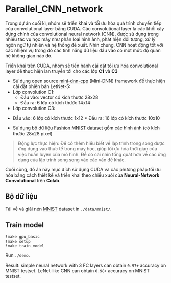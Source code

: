 # Parallel_CNN_network
Trong dự án cuối kì, nhóm sẽ triển khai và tối ưu hóa quá trình chuyển tiếp của convolutional layer bằng CUDA. Các convolutional layer là các khối xây dựng chính của convolutional neural network (CNN), được sử dụng trong nhiều tác vụ học máy như phân loại hình ảnh, phát hiện đối tượng, xử lý ngôn ngữ tự nhiên và hệ thống đề xuất. Nhìn chung, CNN hoạt động tốt với các nhiệm vụ trong đó các tính năng dữ liệu đầu vào có một mức độ quan hệ không gian nào đó.

Triển khai trên CUDA, nhóm sẽ tiến hành cài đặt tối ưu hóa convolutional layer để thực hiện lan truyền tới cho các lớp **C1** và **C3**

- Sử dụng open source [mini-dnn-cpp](https://github.com/iamhankai/mini-dnn-cpp) (Mini-DNN) framework để thực hiện cài đặt phiên bản LetNet-5:
 - Lớp convolution C1:
   * Đầu vào: vector có kích thước 28x28
   * Đầu ra: 6 lớp có kích thước 14x14
 -	Lớp convolution C3:
   * Đầu vào: 6 lớp có kích thước 1x12
    * Đầu ra: 16 lớp có kích thước 10x10


- Sử dụng bộ dữ liệu [Fashion MNIST dataset](https://github.com/zalandoresearch/fashion-mnist) gồm các hình ảnh (có kích thước 28x28 pixel)



> Động lực thực hiện: Để có thêm hiểu biết về lập trình trong song được ứng dụng vào thực tế trong máy học, giúp tối ưu hóa thời gian của việc huấn luyện của mô hình. Để có cái nhìn tổng quát hơn về các ứng dụng của lập trình song song vào các vấn đề khác.




Cuối cùng, đồ án này mục đích sử dụng CUDA và các phương pháp tối ưu hóa bằng cách thiết kế và triển khai theo chiều xuôi của **Neural-Network Convolutional** trên **Colab**.

## Bộ dữ liệu
Tải về và giải nén [MNIST](http://yann.lecun.com/exdb/mnist/) dataset in `./data/mnist/`.

## Train model
```shell
!make gpu_basic
!make setup
!make train_model
```

Run `./demo`.

Result: 
simple neural network with 3 FC layers can obtain `0.97+` accuracy on MNIST testset.
LeNet-like CNN can obtain `0.98+` accuracy on MNIST testset.
